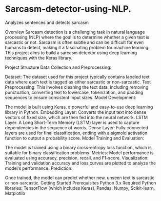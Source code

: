 # Sarcasm-detector-using-NLP.
Analyzes sentences and detects sarcasm 

Overview
Sarcasm detection is a challenging task in natural language processing (NLP) where the goal is to determine whether a given text is sarcastic or not. Sarcasm is often subtle and can be difficult for even humans to detect, making it a fascinating problem for machine learning. This project aims to build a sarcasm detector using deep learning techniques with the Keras library.

Project Structure
Data Collection and Preprocessing:

Dataset: The dataset used for this project typically contains labeled text data where each text is tagged as either sarcastic or non-sarcastic.
Text Preprocessing: This involves cleaning the text data, including removing punctuation, converting text to lowercase, tokenization, and padding sequences to ensure consistent input sizes.
Model Development:

The model is built using Keras, a powerful and easy-to-use deep learning library in Python.
Embedding Layer: Converts the input text into dense vectors of fixed size, which are then fed into the neural network.
LSTM Layer: A Long Short-Term Memory (LSTM) layer is used to capture dependencies in the sequence of words.
Dense Layer: Fully connected layers are used for final classification, ending with a sigmoid activation function to output a probability score.
Model Training and Evaluation:

The model is trained using a binary cross-entropy loss function, which is suitable for binary classification problems.
Metrics: Model performance is evaluated using accuracy, precision, recall, and F1-score.
Visualization: Training and validation accuracy and loss curves are plotted to analyze the model's performance.
Prediction:

Once trained, the model can predict whether new, unseen text is sarcastic or non-sarcastic.
Getting Started
Prerequisites
Python 3.x
Required Python libraries: TensorFlow (which includes Keras), Pandas, Numpy, Scikit-learn, Matplotlib
